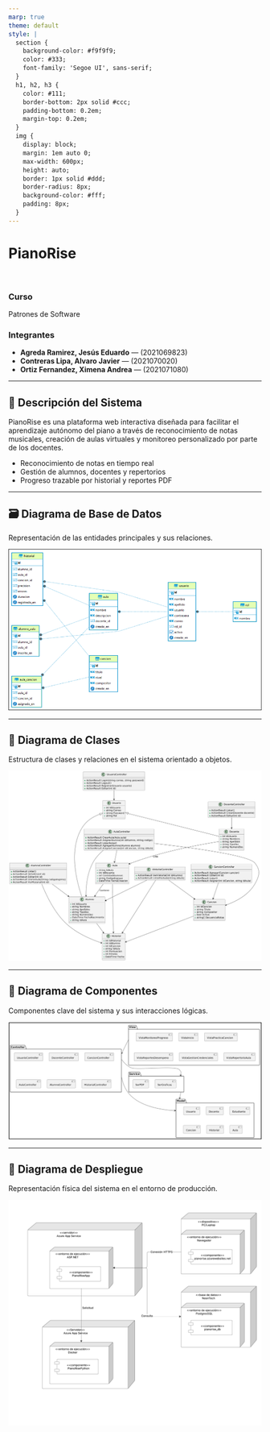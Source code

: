 ```yaml
---
marp: true
theme: default
style: |
  section {
    background-color: #f9f9f9;
    color: #333;
    font-family: 'Segoe UI', sans-serif;
  }
  h1, h2, h3 {
    color: #111;
    border-bottom: 2px solid #ccc;
    padding-bottom: 0.2em;
    margin-top: 0.2em;
  }
  img {
    display: block;
    margin: 1em auto 0;
    max-width: 600px;
    height: auto;
    border: 1px solid #ddd;
    border-radius: 8px;
    background-color: #fff;
    padding: 8px;
  }
---
```


<!-- Intro -->
# PianoRise
<br>

### Curso  
Patrones de Software

### Integrantes
- **Agreda Ramirez, Jesús Eduardo** — (2021069823)  
- **Contreras Lipa, Alvaro Javier** — (2021070020)  
- **Ortiz Fernandez, Ximena Andrea** — (2021071080)

---

## 🧾 Descripción del Sistema

PianoRise es una plataforma web interactiva diseñada para facilitar el aprendizaje autónomo del piano a través de reconocimiento de notas musicales, creación de aulas virtuales y monitoreo personalizado por parte de los docentes.

- Reconocimiento de notas en tiempo real  
- Gestión de alumnos, docentes y repertorios  
- Progreso trazable por historial y reportes PDF

---

## 🗃️ Diagrama de Base de Datos

Representación de las entidades principales y sus relaciones.

![../media/diagramaER.png](../media/diagramaER.png)

---

## 🧱 Diagrama de Clases

Estructura de clases y relaciones en el sistema orientado a objetos.

![../media/DiagramaClases.png](../media/DiagramaClases.png)

---

## 🧩 Diagrama de Componentes

Componentes clave del sistema y sus interacciones lógicas.

![../media/dg_componentes.png](../media/dg_componentes.png)

---

## 🚀 Diagrama de Despliegue

Representación física del sistema en el entorno de producción.

![../media/dg_contenedor.png](../media/dg_contenedor.png)
